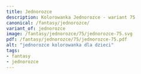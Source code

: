 ```yaml
---
title: Jednorozce
description: Kolorowanka Jednorozce - wariant 75
canonical: /fantasy/jednorozce/
variant_of: jednorozce
image: /fantasy/jednorozce/75/jednorozce-75.svg
pdf: /fantasy/jednorozce/75/jednorozce-75.pdf
alt: "jednorozce kolorowanka dla dzieci"
tags:
- fantasy
- jednorozce
---
```

